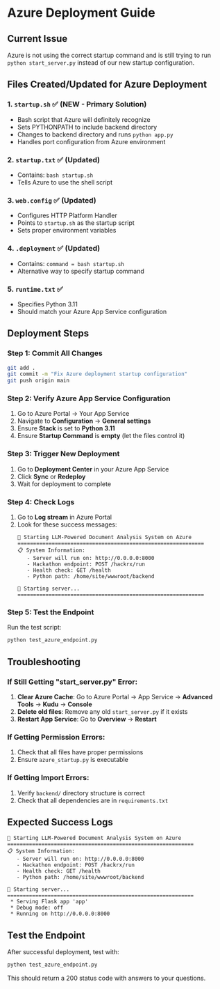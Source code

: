 # Azure Deployment Guide

## Current Issue
Azure is not using the correct startup command and is still trying to run `python start_server.py` instead of our new startup configuration.

## Files Created/Updated for Azure Deployment

### 1. `startup.sh` ✅ (NEW - Primary Solution)
- Bash script that Azure will definitely recognize
- Sets PYTHONPATH to include backend directory
- Changes to backend directory and runs `python app.py`
- Handles port configuration from Azure environment

### 2. `startup.txt` ✅ (Updated)
- Contains: `bash startup.sh`
- Tells Azure to use the shell script

### 3. `web.config` ✅ (Updated)
- Configures HTTP Platform Handler
- Points to `startup.sh` as the startup script
- Sets proper environment variables

### 4. `.deployment` ✅ (Updated)
- Contains: `command = bash startup.sh`
- Alternative way to specify startup command

### 5. `runtime.txt` ✅
- Specifies Python 3.11
- Should match your Azure App Service configuration

## Deployment Steps

### Step 1: Commit All Changes
```bash
git add .
git commit -m "Fix Azure deployment startup configuration"
git push origin main
```

### Step 2: Verify Azure App Service Configuration
1. Go to Azure Portal → Your App Service
2. Navigate to **Configuration** → **General settings**
3. Ensure **Stack** is set to **Python 3.11**
4. Ensure **Startup Command** is **empty** (let the files control it)

### Step 3: Trigger New Deployment
1. Go to **Deployment Center** in your Azure App Service
2. Click **Sync** or **Redeploy**
3. Wait for deployment to complete

### Step 4: Check Logs
1. Go to **Log stream** in Azure Portal
2. Look for these success messages:
   ```
   🚀 Starting LLM-Powered Document Analysis System on Azure
   ============================================================
   📋 System Information:
      - Server will run on: http://0.0.0.0:8000
      - Hackathon endpoint: POST /hackrx/run
      - Health check: GET /health
      - Python path: /home/site/wwwroot/backend
   
   🔧 Starting server...
   ============================================================
   ```

### Step 5: Test the Endpoint
Run the test script:
```bash
python test_azure_endpoint.py
```

## Troubleshooting

### If Still Getting "start_server.py" Error:
1. **Clear Azure Cache**: Go to Azure Portal → App Service → **Advanced Tools** → **Kudu** → **Console**
2. **Delete old files**: Remove any old `start_server.py` if it exists
3. **Restart App Service**: Go to **Overview** → **Restart**

### If Getting Permission Errors:
1. Check that all files have proper permissions
2. Ensure `azure_startup.py` is executable

### If Getting Import Errors:
1. Verify `backend/` directory structure is correct
2. Check that all dependencies are in `requirements.txt`

## Expected Success Logs
```
🚀 Starting LLM-Powered Document Analysis System on Azure
============================================================
📋 System Information:
   - Server will run on: http://0.0.0.0:8000
   - Hackathon endpoint: POST /hackrx/run
   - Health check: GET /health
   - Python path: /home/site/wwwroot/backend

🔧 Starting server...
============================================================
 * Serving Flask app 'app'
 * Debug mode: off
 * Running on http://0.0.0.0:8000
```

## Test the Endpoint
After successful deployment, test with:
```bash
python test_azure_endpoint.py
```

This should return a 200 status code with answers to your questions. 
